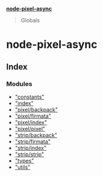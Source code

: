 **[node-pixel-async](README.md)**

> Globals

# node-pixel-async

## Index

### Modules

* ["constants"](modules/_constants_.md)
* ["index"](modules/_index_.md)
* ["pixel/backpack"](modules/_pixel_backpack_.md)
* ["pixel/firmata"](modules/_pixel_firmata_.md)
* ["pixel/index"](modules/_pixel_index_.md)
* ["pixel/pixel"](modules/_pixel_pixel_.md)
* ["strip/backpack"](modules/_strip_backpack_.md)
* ["strip/firmata"](modules/_strip_firmata_.md)
* ["strip/index"](modules/_strip_index_.md)
* ["strip/strip"](modules/_strip_strip_.md)
* ["types"](modules/_types_.md)
* ["utils"](modules/_utils_.md)

